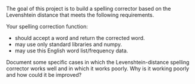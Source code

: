 The goal of this project is to build a spelling corrector based on the Levenshtein distance that meets the following requirements. 

Your spelling correction function:
* should accept a word and return the corrected word.
* may use only standard libraries and numpy.
* may use this English word list/frequency data.

Document some specific cases in which the Levenshtein-distance spelling corrector works well and in which it works poorly. Why is it working poorly and how could it be improved?